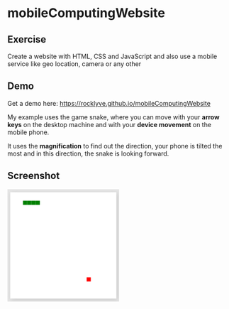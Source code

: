 # mobileComputingWebsite

## Exercise

Create a website with HTML, CSS and JavaScript and also use a mobile service like geo location, camera or any other

## Demo

Get a demo here: https://rocklyve.github.io/mobileComputingWebsite

My example uses the game snake, where you can move with your **arrow keys** on the desktop machine and with your **device movement** on the mobile phone. 

It uses the **magnification** to find out the direction, your phone is tilted the most and in this direction, the snake is looking forward.

## Screenshot

<img src="img/Screenshot.png" width="50%" title="Screenshot">
